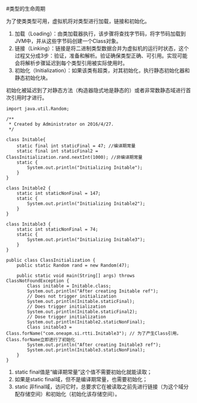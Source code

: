 #类型的生命周期

为了使类类型可用，虚拟机将对类型进行加载，链接和初始化。

1. 加载（Loading）：由类加载器执行，该步骤将查找字节码，将字节码加载到JVM中，并从这些字节码创建一个Class对象。
2. 链接（Linking）：链接是将二进制类型数据合并为虚拟机的运行时状态，这个过程又分成3步：验证，准备和解析。验证确保类型正确、可引用。实现可能会将解析步骤延迟到每个类型引用被实际使用时。
3. 初始化（Initialization）：如果该类有超类，对其初始化，执行静态初始化器和静态初始化块。

初始化被延迟到了对静态方法（构造器隐式地是静态的）或者非常数静态域进行首次引用时才进行。

```
import java.util.Random;

/**
 * Created by Administrator on 2016/4/27.
 */

class Initable{
    static final int staticFinal = 47; //编译期常量
    static final int staticFinal2 = ClassInitialization.rand.nextInt(1000); //非编译期常量
    static {
        System.out.println("Initializing Initable");
    }
}

class Initable2 {
    static int staticNonFinal = 147;
    static {
        System.out.println("Initializing Initable2");
    }
}

class Initable3 {
    static int staticNonFinal = 74;
    static {
        System.out.println("Initializing Initable3");
    }
}

public class ClassInitialization {
    public static Random rand = new Random(47);

    public static void main(String[] args) throws ClassNotFoundException {
        Class initable = Initable.class;
        System.out.println("After creating Initable ref");
        // Does not trigger initialization
        System.out.println(Initable.staticFinal);
        // Does trigger initialization
        System.out.println(Initable.staticFinal2);
        // Dose trigger initialization
        System.out.println(Initable2.staticNonFinal);
        Class initable3 = Class.forName("com.oneapm.si.rtti.Initable3"); // 为了产生Class引用，Class.forName立即进行了初始化
        System.out.println("After creating Initable3 ref");
        System.out.println(Initable3.staticNonFinal);
    }
}
```

1. static final值是“编译期常量”这个值不需要初始化就能读取；
2. 如果是static final域，但不是编译期常量，也需要初始化；
3. static 非final域，访问它时，总要求它在被读取之前先进行链接（为这个域分配存储空间）和初始化（初始化该存储空间）。
